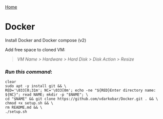 <p align="left">
  <a href="https://github.com/vdarkobar/Home-Cloud#self-hosted-cloud">Home</a>
</p>  
  
# Docker
Install Docker and Docker compose (v2)

Add free space to cloned VM:  
> *VM Name > Hardware > Hard Disk > Disk Action > Resize*  
  
### *Run this command*:
```
clear
sudo apt -y install git && \
RED='\033[0;31m'; NC='\033[0m'; echo -ne "${RED}Enter directory name: ${NC}"; read NAME; mkdir -p "$NAME"; \
cd "$NAME" && git clone https://github.com/vdarkobar/Docker.git . && \
chmod +x setup.sh && \
rm README.md && \
./setup.sh
```
